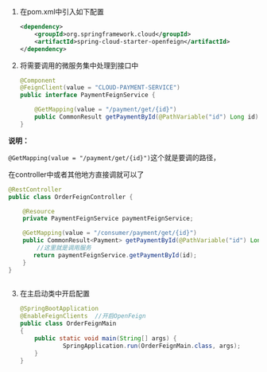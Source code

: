 1. 在pom.xml中引入如下配置

   ```xml
   <dependency>    
       <groupId>org.springframework.cloud</groupId>    
       <artifactId>spring-cloud-starter-openfeign</artifactId> 
   </dependency>
   ```

2. 将需要调用的微服务集中处理到接口中

   ```java
   @Component
   @FeignClient(value = "CLOUD-PAYMENT-SERVICE")
   public interface PaymentFeignService {
   
       @GetMapping(value = "/payment/get/{id}")
       public CommonResult getPaymentById(@PathVariable("id") Long id);
   }
   ```

   

**说明：**

`@GetMapping(value = "/payment/get/{id}")`这个就是要调的路径，

在controller中或者其他地方直接调就可以了

```java
@RestController
public class OrderFeignController {

    @Resource
    private PaymentFeignService paymentFeignService;

    @GetMapping(value = "/consumer/payment/get/{id}")
    public CommonResult<Payment> getPaymentById(@PathVariable("id") Long id){
        //这里就是调用服务
       return paymentFeignService.getPaymentById(id);
    }
}
 
```



3. 在主启动类中开启配置

   ```java
   @SpringBootApplication
   @EnableFeignClients  //开启OpenFeign
   public class OrderFeignMain
   {
       public static void main(String[] args) {
               SpringApplication.run(OrderFeignMain.class, args);
       }
   }
   ```

   